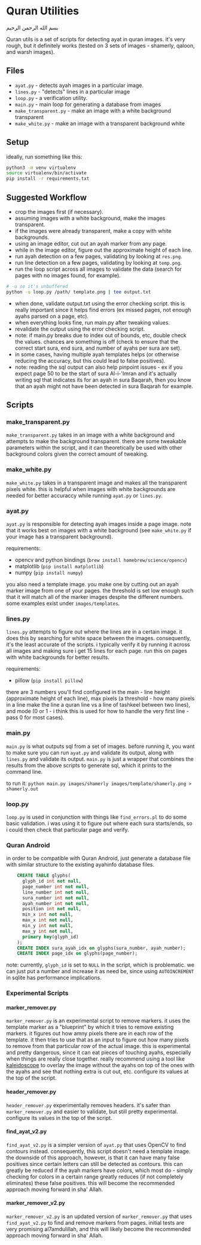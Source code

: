 # Quran Utilities

بسم الله الرحمن الرحيم

Quran utils is a set of scripts for detecting ayat in quran images. it's very rough, but it definitely works (tested on 3 sets of images - shamerly, qaloon, and warsh images).

## Files

* `ayat.py` - detects ayah images in a particular image.
* `lines.py` - "detects" lines in a particular image
* `loop.py` - a verification utility.
* `main.py` - main loop for generating a database from images
* `make_transparent.py` - make an image with a white background transparent
* `make_white.py` - make an image with a transparent background white

## Setup

ideally, run something like this:

```sh
python3 -m venv virtualenv
source virtualenv/bin/activate
pip install -r requirements.txt
```

## Suggested Workflow

- crop the images first (if necessary).
- assuming images with a white background, make the images transparent.
- if the images were already transparent, make a copy with white backgrounds.
- using an image editor, cut out an ayah marker from any page.
- while in the image editor, figure out the approximate height of each line.
- run ayah detection on a few pages, validating by looking at `res.png`.
- run line detection on a few pages, validating by looking at `temp.png`.
- run the loop script across all images to validate the data (search for pages
  with no images found, for example).

```sh
# -u so it's unbuffered
python -u loop.py /path/ template.png | tee output.txt
```

- when done, validate output.txt using the error checking script. this is
  really important since it helps find errors (ex missed pages, not enough
  ayahs parsed on a page, etc).
- when everything looks fine, run main.py after tweaking values.
- revalidate the output using the error checking script.
- note: if main.py breaks due to index out of bounds, etc, double check the
  values. chances are something is off (check to ensure that the correct start
  sura, end sura, and number of ayahs per sura are set).
- in some cases, having multiple ayah templates helps (or otherwise reducing
  the accuracy, but this could lead to false positives).
- note: reading the sql output can also help pinpoint issues - ex if you
  expect page 50 to be the start of sura Al-i-'Imran and it's actually writing
  sql that indicates its for an ayah in sura Baqarah, then you know that an
  ayah might not have been detected in sura Baqarah for example.


## Scripts

### make_transparent.py

`make_transparent.py` takes in an image with a white background and attempts
to make the background transparent. there are some tweakable parameters within
the script, and it can theoretically be used with other background colors
given the correct amount of tweaking.


### make_white.py

`make_white.py` takes in a transparent image and makes all the transparent
pixels white. this is helpful when images with white backgrounds are needed
for better accuraccy while running `ayat.py` or `lines.py`.


### ayat.py

`ayat.py` is responsible for detecting ayah images inside a page image. note that it works best on images with a white background (see `make_white.py` if your image has a transparent background).

requirements:

* opencv and python bindings (`brew install homebrew/science/opencv`)
* matplotlib (`pip install matplotlib`)
* numpy (`pip install numpy`)

you also need a template image. you make one by cutting out an ayah marker image from one of your pages. the threshold is set low enough such that it will match all of the marker images despite the different numbers. some examples exist under `images/templates`.

### lines.py

`lines.py` attempts to figure out where the lines are in a certain image. it does this by searching for white space between the images. consequently, it's the least accurate of the scripts. i typically verify it by running it across all images and making sure i get 15 lines for each page. run this on pages with white backgrounds for better results.

requirements:

* pillow (`pip install pillow`)

there are 3 numbers you'll find configured in the main - line height (approximate height of each line), max pixels (a threshold - how many pixels in a line make the line a quran line vs a line of tashkeel between two lines), and mode (0 or 1 - i think this is used for how to handle the very first line - pass 0 for most cases).

### main.py

`main.py` is what outputs sql from a set of images. before running it, you want to make sure you can run `ayat.py` and validate its output, along with `lines.py` and validate its output. `main.py` is just a wrapper that combines the results from the above scripts to generate sql, which it prints to the command line.

to run it:
`python main.py images/shamerly images/template/shamerly.png > shamerly.out`

### loop.py

`loop.py` is used in conjunction with things like `find_errors.pl` to do some basic validation. i was using it to figure out where each sura starts/ends, so i could then
check that particular page and verify.

### Quran Android

in order to be compatible with Quran Android, just generate a database file with similar structure to the existing ayahinfo database files.

```sql
    CREATE TABLE glyphs(
      glyph_id int not null,
      page_number int not null,
      line_number int not null,
      sura_number int not null,
      ayah_number int not null,
      position int not null,
      min_x int not null,
      max_x int not null,
      min_y int not null,
      max_y int not null,
      primary key(glyph_id)
    );
    CREATE INDEX sura_ayah_idx on glyphs(sura_number, ayah_number);
    CREATE INDEX page_idx on glyphs(page_number);
```

note: currently, `glyph_id` is set to `NULL` in the script, which is problematic. we can just put a number and increase it as need be, since using `AUTOINCREMENT` in sqlite has performance implications.


### Experimental Scripts

#### marker_remover.py

`marker_remover.py` is an experimental script to remove markers. it uses the template marker as a "blueprint" by which it tries to remove existing markers. it figures out how amny pixels there are in each row of the template. it then tries to use that as an input to figure out how many pixels to remove from that particular row of the actual image. this is experimental and pretty dangerous, since it can eat pieces of touching ayahs, especially when things are really close together. really recommend using a tool like [kaleidoscope](https://www.kaleidoscopeapp.com) to overlay the image without the ayahs on top of the ones with the ayahs and see that nothing extra is cut out, etc. configure its values at the top of the script.


#### header_remover.py

`header_remover.py` experimentally removes headers. it's safer than `marker_remover.py` and easier to validate, but still pretty experimental. configure its values in the top of the script.


#### find_ayat_v2.py

`find_ayat_v2.py` is a simpler version of `ayat.py` that uses OpenCV to find contours instead. consequently, this script doesn't need a template image. the downside of this approach, however, is that it can have many false positives since certain letters can still be detected as contours. this can greatly be reduced if the ayah markers have colors, which most do - simply checking for colors in a certain range greatly reduces (if not completely eliminates) these false positives. this will become the recommended approach moving forward in sha' Allah.


#### marker_remover_v2.py

`marker_remover_v2.py` is an updated version of `marker_remover.py` that uses
`find_ayat_v2.py` to find and remove markers from pages. initial tests are
very promising al7amdulillah, and this will likely become the recommended
approach moving forward in sha' Allah.
